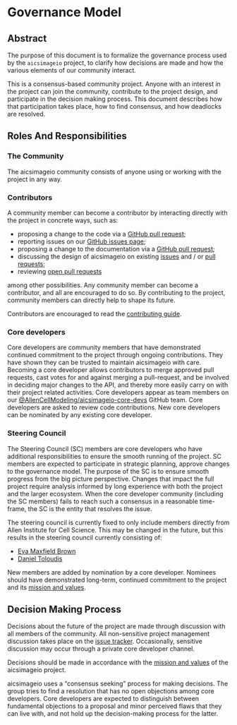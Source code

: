 # Governance Model

## Abstract

The purpose of this document is to formalize the governance process used by the
`aicsimageio` project, to clarify how decisions are made and how the various
elements of our community interact.

This is a consensus-based community project. Anyone with an interest in the
project can join the community, contribute to the project design, and
participate in the decision making process. This document describes how that
participation takes place, how to find consensus, and how deadlocks are
resolved.

## Roles And Responsibilities

### The Community

The aicsimageio community consists of anyone using or working with the project
in any way.

### Contributors

A community member can become a contributor by interacting directly with the
project in concrete ways, such as:

- proposing a change to the code via a
  [GitHub pull request](https://github.com/AllenCellModeling/aicsimageio/pulls);
- reporting issues on our
  [GitHub issues page](https://github.com/AllenCellModeling/aicsimageio/issues);
- proposing a change to the documentation via a
  [GitHub pull request](https://github.com/AllenCellModeling/aicsimageio/pulls);
- discussing the design of aicsimageio on existing
  [issues](https://github.com/AllenCellModeling/aicsimageio/issues) and / or
  [pull requests](https://github.com/AllenCellModeling/aicsimageio/pulls);
- reviewing [open pull requests](https://github.com/AllenCellModeling/aicsimageio/pulls)

among other possibilities. Any community member can become a contributor, and
all are encouraged to do so. By contributing to the project, community members
can directly help to shape its future.

Contributors are encouraged to read the [contributing guide](./CONTRIBUTING.md).

### Core developers

Core developers are community members that have demonstrated continued
commitment to the project through ongoing contributions. They
have shown they can be trusted to maintain aicsimageio with care. Becoming a
core developer allows contributors to merge approved pull requests, cast votes
for and against merging a pull-request, and be involved in deciding major
changes to the API, and thereby more easily carry on with their project related
activities. Core developers appear as team members on our
[@AllenCellModeling/aicsimageio-core-devs](https://github.com/orgs/AllenCellModeling/teams/aicsimageio-core-devs/members)
GitHub team. Core developers are asked to review code contributions. New core
developers can be nominated by any existing core developer.

### Steering Council

The Steering Council (SC) members are core developers who have additional
responsibilities to ensure the smooth running of the project. SC members are
expected to participate in strategic planning, approve changes to the
governance model. The purpose of the SC is to ensure smooth progress from the big
picture perspective. Changes that impact the full project require analysis informed by
long experience with both the project and the larger ecosystem. When the core
developer community (including the SC members) fails to reach such a consensus
in a reasonable time-frame, the SC is the entity that resolves the issue.

The steering council is currently fixed to only include members directly from Allen
Institute for Cell Science. This may be changed in the future, but this results in the
steering council currently consisting of:

- [Eva Maxfield Brown](https://github.com/evamaxfield)
- [Daniel Toloudis](https://github.com/toloudis)

New members are added by nomination by a core developer. Nominees should have
demonstrated long-term, continued commitment to the project and its
[mission and values](./MISSION_AND_VALUES.md).

## Decision Making Process

Decisions about the future of the project are made through discussion with all
members of the community. All non-sensitive project management discussion takes
place on the [issue tracker](https://github.com/AllenCellModeling/aicsimageio/issues).
Occasionally, sensitive discussion may occur through a private core developer channel.

Decisions should be made in accordance with the
[mission and values](./MISSION_AND_VALUES.md) of the aicsimageio project.

aicsimageio uses a “consensus seeking” process for making decisions. The group
tries to find a resolution that has no open objections among core developers.
Core developers are expected to distinguish between fundamental objections to a
proposal and minor perceived flaws that they can live with, and not hold up the
decision-making process for the latter.
